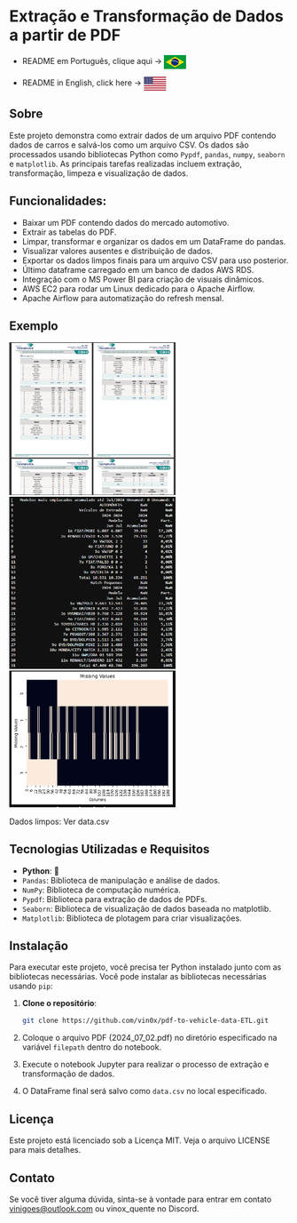 # Extração e Transformação de Dados a partir de PDF
- README em Português, clique aqui -> [<img align="center" alt="vin0x-brasil" height="25" width="40" src="https://github.com/hampusborgos/country-flags/blob/main/png250px/br.png">](https://github.com/vin0x/pdf-vehicle-data-ETL/blob/main/README-pt_br.md)

- README in English, click here -> [<img align="center" alt="vin0x-windows" height="25" width="40" src="https://github.com/hampusborgos/country-flags/blob/main/png250px/us.png">](https://github.com/vin0x/pdf-vehicle-data-ETL/blob/main/README.md)

## Sobre

Este projeto demonstra como extrair dados de um arquivo PDF contendo dados de carros e salvá-los como um arquivo CSV. Os dados são processados usando bibliotecas Python como `Pypdf`, `pandas`, `numpy`, `seaborn` e `matplotlib`. As principais tarefas realizadas incluem extração, transformação, limpeza e visualização de dados.

## Funcionalidades:

- Baixar um PDF contendo dados do mercado automotivo.
- Extrair as tabelas do PDF.
- Limpar, transformar e organizar os dados em um DataFrame do pandas.
- Visualizar valores ausentes e distribuição de dados.
- Exportar os dados limpos finais para um arquivo CSV para uso posterior.
- Último dataframe carregado em um banco de dados AWS RDS.
- Integração com o MS Power BI para criação de visuais dinâmicos.
- AWS EC2 para rodar um Linux dedicado para o Apache Airflow.
- Apache Airflow para automatização do refresh mensal.

## Exemplo
  <img src="images/Capture0.PNG" width="300" />
  <img src="images/Capture1.PNG" width="300" />
  <img src="images/Capture2.PNG" width="300" />

  Dados limpos: Ver data.csv

## Tecnologias Utilizadas e Requisitos

- **Python**: 🐍
- `Pandas`: Biblioteca de manipulação e análise de dados.
- `NumPy`: Biblioteca de computação numérica.
- `Pypdf`: Biblioteca para extração de dados de PDFs.
- `Seaborn`: Biblioteca de visualização de dados baseada no matplotlib.
- `Matplotlib`: Biblioteca de plotagem para criar visualizações.

## Instalação

Para executar este projeto, você precisa ter Python instalado junto com as bibliotecas necessárias. Você pode instalar as bibliotecas necessárias usando `pip`:

1. **Clone o repositório**:
   ```bash
   git clone https://github.com/vin0x/pdf-to-vehicle-data-ETL.git
   
2. Coloque o arquivo PDF (2024_07_02.pdf) no diretório especificado na variável `filepath` dentro do notebook.

3. Execute o notebook Jupyter para realizar o processo de extração e transformação de dados.

4. O DataFrame final será salvo como `data.csv` no local especificado.

## Licença

Este projeto está licenciado sob a Licença MIT. Veja o arquivo LICENSE para mais detalhes.

## Contato

Se você tiver alguma dúvida, sinta-se à vontade para entrar em contato vinigoes@outlook.com ou vinox_quente no Discord.
